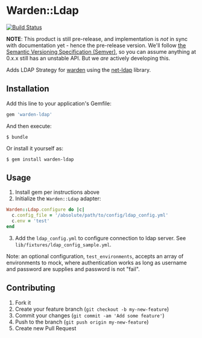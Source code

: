 # Warden::Ldap

[![Build Status](https://travis-ci.org/ecraft/warden-ldap.svg)](https://travis-ci.org/ecraft/warden-ldap)

**NOTE**: This product is still pre-release, and implementation is *not* in sync with documentation yet - hence the pre-release version.  We'll follow [the Semantic Versioning Specification (Semver)](http://semver.org/), so you can assume anything at 0.x.x still has an unstable API.  But we *are* actively developing this.

Adds LDAP Strategy for [warden](https://github.com/wardencommunity/warden) using the [net-ldap](https://github.com/ruby-ldap/ruby-net-ldap) library.

## Installation

Add this line to your application's Gemfile:

```ruby
gem 'warden-ldap'
```

And then execute:

    $ bundle

Or install it yourself as:

    $ gem install warden-ldap

## Usage

1. Install gem per instructions above
2. Initialize the `Warden::Ldap` adapter:

```ruby
Warden::Ldap.configure do |c|
  c.config_file = '/absolute/path/to/config/ldap_config.yml'
  c.env = 'test'
end
```

3. Add the `ldap_config.yml` to configure connection to ldap server. See `lib/fixtures/ldap_config_sample.yml`.

Note: an optional configuration, `test_environments`, accepts an array of environments to mock, where authentication works as long as username and password are supplies and password is not "fail".

## Contributing

1. Fork it
2. Create your feature branch (`git checkout -b my-new-feature`)
3. Commit your changes (`git commit -am 'Add some feature'`)
4. Push to the branch (`git push origin my-new-feature`)
5. Create new Pull Request
